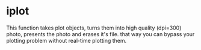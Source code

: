 # iplot
This function takes plot objects, turns them into high quality (dpi=300) photo, presents the photo and erases it's file.
that way you can bypass your plotting problem without real-time plotting them. 

